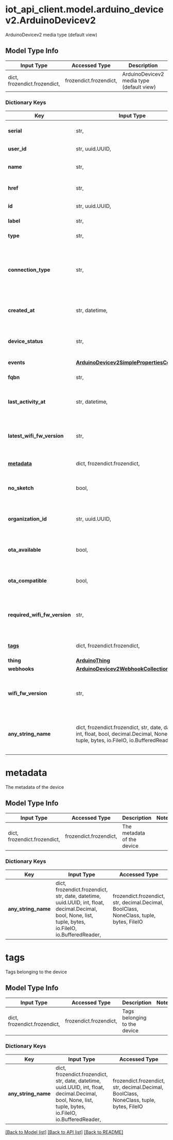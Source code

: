 # iot_api_client.model.arduino_devicev2.ArduinoDevicev2

ArduinoDevicev2 media type (default view)

## Model Type Info
Input Type | Accessed Type | Description | Notes
------------ | ------------- | ------------- | -------------
dict, frozendict.frozendict,  | frozendict.frozendict,  | ArduinoDevicev2 media type (default view) | 

### Dictionary Keys
Key | Input Type | Accessed Type | Description | Notes
------------ | ------------- | ------------- | ------------- | -------------
**serial** | str,  | str,  | The serial uuid of the device | 
**user_id** | str, uuid.UUID,  | str,  | The id of the user | value must be a uuid
**name** | str,  | str,  | The friendly name of the device | 
**href** | str,  | str,  | The api reference of this device | 
**id** | str, uuid.UUID,  | str,  | The arn of the device | value must be a uuid
**label** | str,  | str,  | The label of the device | 
**type** | str,  | str,  | The type of the device | 
**connection_type** | str,  | str,  | The type of the connections selected by the user when multiple connections are available | [optional] must be one of ["wifi", "eth", "wifiandsecret", "gsm", "nb", "lora", "catm1", "cellular", ] 
**created_at** | str, datetime,  | str,  | Creation date of the device | [optional] value must conform to RFC-3339 date-time
**device_status** | str,  | str,  | The connection status of the device | [optional] must be one of ["ONLINE", "OFFLINE", "UNKNOWN", ] 
**events** | [**ArduinoDevicev2SimplePropertiesCollection**](ArduinoDevicev2SimplePropertiesCollection.md) | [**ArduinoDevicev2SimplePropertiesCollection**](ArduinoDevicev2SimplePropertiesCollection.md) |  | [optional] 
**fqbn** | str,  | str,  | The fully qualified board name | [optional] 
**last_activity_at** | str, datetime,  | str,  | Last activity date | [optional] value must conform to RFC-3339 date-time
**latest_wifi_fw_version** | str,  | str,  | The latest version of the NINA/WIFI101 firmware available for this device | [optional] 
**[metadata](#metadata)** | dict, frozendict.frozendict,  | frozendict.frozendict,  | The metadata of the device | [optional] 
**no_sketch** | bool,  | BoolClass,  | True if the device type can not have an associated sketch | [optional] 
**organization_id** | str, uuid.UUID,  | str,  | Id of the organization the device belongs to | [optional] value must be a uuid
**ota_available** | bool,  | BoolClass,  | True if the device type is ready to receive OTA updated | [optional] 
**ota_compatible** | bool,  | BoolClass,  | True if the device type is OTA compatible | [optional] 
**required_wifi_fw_version** | str,  | str,  | The required version of the NINA/WIFI101 firmware needed by IoT Cloud | [optional] 
**[tags](#tags)** | dict, frozendict.frozendict,  | frozendict.frozendict,  | Tags belonging to the device | [optional] 
**thing** | [**ArduinoThing**](ArduinoThing.md) | [**ArduinoThing**](ArduinoThing.md) |  | [optional] 
**webhooks** | [**ArduinoDevicev2WebhookCollection**](ArduinoDevicev2WebhookCollection.md) | [**ArduinoDevicev2WebhookCollection**](ArduinoDevicev2WebhookCollection.md) |  | [optional] 
**wifi_fw_version** | str,  | str,  | The version of the NINA/WIFI101 firmware running on the device | [optional] 
**any_string_name** | dict, frozendict.frozendict, str, date, datetime, int, float, bool, decimal.Decimal, None, list, tuple, bytes, io.FileIO, io.BufferedReader | frozendict.frozendict, str, BoolClass, decimal.Decimal, NoneClass, tuple, bytes, FileIO | any string name can be used but the value must be the correct type | [optional]

# metadata

The metadata of the device

## Model Type Info
Input Type | Accessed Type | Description | Notes
------------ | ------------- | ------------- | -------------
dict, frozendict.frozendict,  | frozendict.frozendict,  | The metadata of the device | 

### Dictionary Keys
Key | Input Type | Accessed Type | Description | Notes
------------ | ------------- | ------------- | ------------- | -------------
**any_string_name** | dict, frozendict.frozendict, str, date, datetime, uuid.UUID, int, float, decimal.Decimal, bool, None, list, tuple, bytes, io.FileIO, io.BufferedReader,  | frozendict.frozendict, str, decimal.Decimal, BoolClass, NoneClass, tuple, bytes, FileIO | any string name can be used but the value must be the correct type | [optional]

# tags

Tags belonging to the device

## Model Type Info
Input Type | Accessed Type | Description | Notes
------------ | ------------- | ------------- | -------------
dict, frozendict.frozendict,  | frozendict.frozendict,  | Tags belonging to the device | 

### Dictionary Keys
Key | Input Type | Accessed Type | Description | Notes
------------ | ------------- | ------------- | ------------- | -------------
**any_string_name** | dict, frozendict.frozendict, str, date, datetime, uuid.UUID, int, float, decimal.Decimal, bool, None, list, tuple, bytes, io.FileIO, io.BufferedReader,  | frozendict.frozendict, str, decimal.Decimal, BoolClass, NoneClass, tuple, bytes, FileIO | any string name can be used but the value must be the correct type | [optional]

[[Back to Model list]](../../README.md#documentation-for-models) [[Back to API list]](../../README.md#documentation-for-api-endpoints) [[Back to README]](../../README.md)


